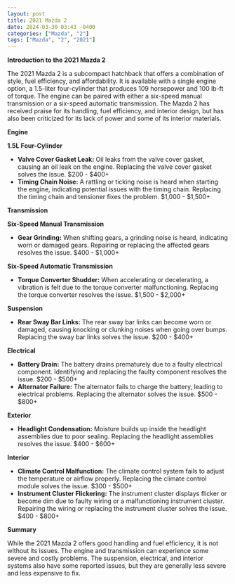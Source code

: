 ```yaml
---
layout: post
title: 2021 Mazda 2
date: 2024-03-30 03:43 -0400
categories: ["Mazda", "2"]
tags: ["Mazda", "2", "2021"]
---
```

**Introduction to the 2021 Mazda 2**

The 2021 Mazda 2 is a subcompact hatchback that offers a combination of style, fuel efficiency, and affordability. It is available with a single engine option, a 1.5-liter four-cylinder that produces 109 horsepower and 100 lb-ft of torque. The engine can be paired with either a six-speed manual transmission or a six-speed automatic transmission. The Mazda 2 has received praise for its handling, fuel efficiency, and interior design, but has also been criticized for its lack of power and some of its interior materials.

**Engine**

**1.5L Four-Cylinder**

* **Valve Cover Gasket Leak:** Oil leaks from the valve cover gasket, causing an oil leak on the engine. Replacing the valve cover gasket solves the issue. $200 - $400+
* **Timing Chain Noise:** A rattling or ticking noise is heard when starting the engine, indicating potential issues with the timing chain. Replacing the timing chain and tensioner fixes the problem. $1,000 - $1,500+

**Transmission**

**Six-Speed Manual Transmission**

* **Gear Grinding:** When shifting gears, a grinding noise is heard, indicating worn or damaged gears. Repairing or replacing the affected gears resolves the issue. $400 - $1,000+

**Six-Speed Automatic Transmission**

* **Torque Converter Shudder:** When accelerating or decelerating, a vibration is felt due to the torque converter malfunctioning. Replacing the torque converter resolves the issue. $1,500 - $2,000+

**Suspension**

* **Rear Sway Bar Links:** The rear sway bar links can become worn or damaged, causing knocking or clunking noises when going over bumps. Replacing the sway bar links solves the issue. $200 - $400+

**Electrical**

* **Battery Drain:** The battery drains prematurely due to a faulty electrical component. Identifying and replacing the faulty component resolves the issue. $200 - $500+
* **Alternator Failure:** The alternator fails to charge the battery, leading to electrical problems. Replacing the alternator solves the issue. $500 - $800+

**Exterior**

* **Headlight Condensation:** Moisture builds up inside the headlight assemblies due to poor sealing. Replacing the headlight assemblies resolves the issue. $400 - $600+

**Interior**

* **Climate Control Malfunction:** The climate control system fails to adjust the temperature or airflow properly. Replacing the climate control module solves the issue. $300 - $500+
* **Instrument Cluster Flickering:** The instrument cluster displays flicker or become dim due to faulty wiring or a malfunctioning instrument cluster. Repairing the wiring or replacing the instrument cluster solves the issue. $400 - $800+

**Summary**

While the 2021 Mazda 2 offers good handling and fuel efficiency, it is not without its issues. The engine and transmission can experience some severe and costly problems. The suspension, electrical, and interior systems also have some reported issues, but they are generally less severe and less expensive to fix.
